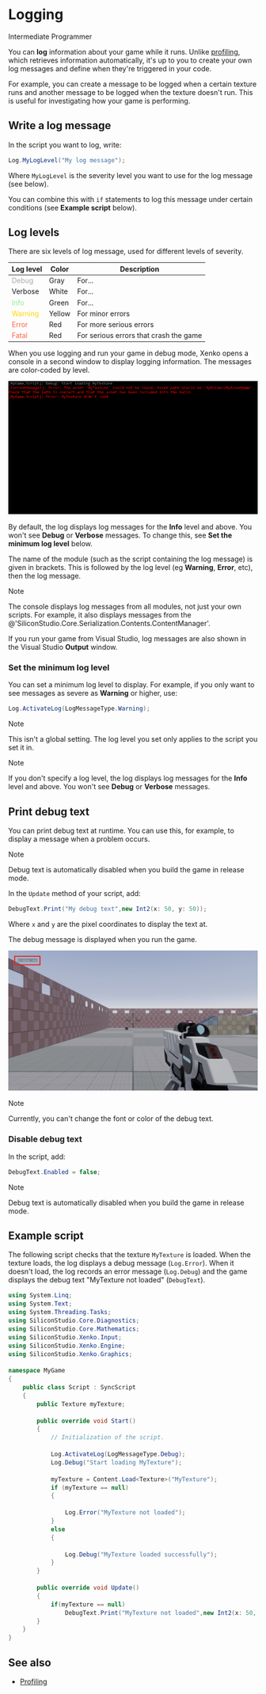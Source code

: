 # Logging

<span class="label label-doc-level">Intermediate</span>
<span class="label label-doc-audience">Programmer</span>

You can **log** information about your game while it runs. Unlike [profiling](profiling.md), which retrieves information automatically, it's up to you to create your own log messages and define when they're triggered in your code. 

For example, you can create a message to be logged when a certain texture runs and another message to be logged when the texture doesn't run. This is useful for investigating how your game is performing.

## Write a log message

In the script you want to log, write:

```cs
Log.MyLogLevel("My log message");
```

Where `MyLogLevel` is the severity level you want to use for the log message (see below).

You can combine this with `if` statements to log this message under certain conditions (see **Example script** below).

## Log levels

There are six levels of log message, used for different levels of severity.

| Log level | Color | Description
|-----------|-------|-----
| <font color="#A9A9A9">Debug</font> | Gray | For...
| Verbose | White | For...
| <font color="#90EE90">Info</font> | Green | For...
| <font color="#FFD700">Warning</font> | Yellow | For minor errors
| <font color="#FF6347">Error</font> | Red |For more serious errors
| <font color="#FF6347">Fatal</font> | Red | For serious errors that crash the game

When you use logging and run your game in debug mode, Xenko opens a console in a second window to display logging information. The messages are color-coded by level.

![Logging in console](media/logging-in-console.png)

By default, the log displays log messages for the **Info** level and above. You won't see **Debug** or **Verbose** messages. To change this, see **Set the minimum log level** below.

The name of the module (such as the script containing the log message) is given in brackets. This is followed by the log level (eg **Warning**, **Error**, etc), then the log message. 

>[!Note]
>The console displays log messages from all modules, not just your own scripts. For example, it also displays messages from the @'SiliconStudio.Core.Serialization.Contents.ContentManager'.

If you run your game from Visual Studio, log messages are also shown in the Visual Studio **Output** window.

### Set the minimum log level

You can set a minimum log level to display. For example, if you only want to see messages as severe as **Warning** or higher, use:

```cs
Log.ActivateLog(LogMessageType.Warning);
```

>[!Note]
>This isn't a global setting. The log level you set only applies to the script you set it in.

>[!Note]
>If you don't specify a log level, the log displays log messages for the **Info** level and above. You won't see **Debug** or **Verbose** messages.

## Print debug text

You can print debug text at runtime. You can use this, for example, to display a message when a problem occurs.

>[!Note]
>Debug text is automatically disabled when you build the game in release mode.

In the `Update` method of your script, add:

```cs
DebugText.Print("My debug text",new Int2(x: 50, y: 50));
```

Where `x` and `y` are the pixel coordinates to display the text at.

The debug message is displayed when you run the game.

![Debug text](media/my-debug-text.jpg)

>[!Note]
>Currently, you can't change the font or color of the debug text.

### Disable debug text

In the script, add:

```cs
DebugText.Enabled = false;
```

>[!Note]
>Debug text is automatically disabled when you build the game in release mode.

## Example script

The following script checks that the texture `MyTexture` is loaded. When the texture loads, the log displays a debug message (`Log.Error`). When it doesn't load, the log records an error message (`Log.Debug`) and the game displays the debug text "MyTexture not loaded" (`DebugText`).

```cs
using System.Linq;
using System.Text;
using System.Threading.Tasks;
using SiliconStudio.Core.Diagnostics;
using SiliconStudio.Core.Mathematics;
using SiliconStudio.Xenko.Input;
using SiliconStudio.Xenko.Engine;
using SiliconStudio.Xenko.Graphics;

namespace MyGame
{
    public class Script : SyncScript
    {
		public Texture myTexture;

        public override void Start()
        {
            // Initialization of the script.

            Log.ActivateLog(LogMessageType.Debug);
            Log.Debug("Start loading MyTexture");

            myTexture = Content.Load<Texture>("MyTexture");
            if (myTexture == null)
            {

                Log.Error("MyTexture not loaded");
            }
            else
            {

                Log.Debug("MyTexture loaded successfully");
            }
        }

        public override void Update()
        {
			if(myTexture == null)
                DebugText.Print("MyTexture not loaded",new Int2(x: 50, y: 50));
        }
    }
}
```

## See also

* [Profiling](profiling.md)